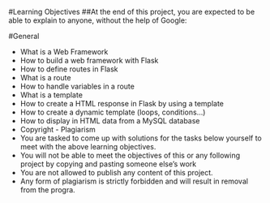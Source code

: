 #Learning Objectives
##At the end of this project, you are expected to be able to explain to anyone, without the help of Google:

#General
- What is a Web Framework
- How to build a web framework with Flask
- How to define routes in Flask
- What is a route
- How to handle variables in a route
- What is a template
- How to create a HTML response in Flask by using a template
- How to create a dynamic template (loops, conditions…)
- How to display in HTML data from a MySQL database
- Copyright - Plagiarism
- You are tasked to come up with solutions for the tasks below yourself to meet with the above learning objectives.
- You will not be able to meet the objectives of this or any following project by copying and pasting someone else’s work
- You are not allowed to publish any content of this project.
- Any form of plagiarism is strictly forbidden and will result in removal from the progra.
 